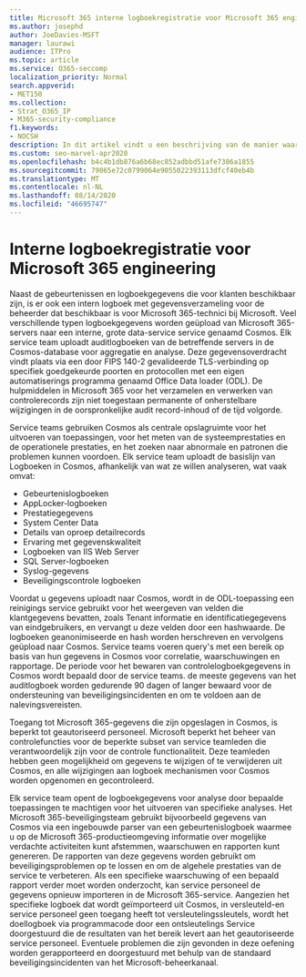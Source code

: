 ```yaml
---
title: Microsoft 365 interne logboekregistratie voor Microsoft 365 engineering
ms.author: josephd
author: JoeDavies-MSFT
manager: laurawi
audience: ITPro
ms.topic: article
ms.service: O365-seccomp
localization_priority: Normal
search.appverid:
- MET150
ms.collection:
- Strat_O365_IP
- M365-security-compliance
f1.keywords:
- NOCSH
description: In dit artikel vindt u een beschrijving van de manier waarop interne logboekregistratie voor Microsoft 365 engineering teams werkt.
ms.custom: seo-marvel-apr2020
ms.openlocfilehash: b4c4b1db876a6b68ec852adbbd51afe7386a1855
ms.sourcegitcommit: 79065e72c0799064e9055022393113dfcf40eb4b
ms.translationtype: MT
ms.contentlocale: nl-NL
ms.lasthandoff: 08/14/2020
ms.locfileid: "46695747"
---
```

# <a name="internal-logging-for-microsoft-365-engineering"></a>Interne logboekregistratie voor Microsoft 365 engineering

Naast de gebeurtenissen en logboekgegevens die voor klanten beschikbaar zijn, is er ook een intern logboek met gegevensverzameling voor de beheerder dat beschikbaar is voor Microsoft 365-technici bij Microsoft. Veel verschillende typen logboekgegevens worden geüpload van Microsoft 365-servers naar een interne, grote data-service service genaamd Cosmos. Elk service team uploadt auditlogboeken van de betreffende servers in de Cosmos-database voor aggregatie en analyse. Deze gegevensoverdracht vindt plaats via een door FIPS 140-2 gevalideerde TLS-verbinding op specifiek goedgekeurde poorten en protocollen met een eigen automatiserings programma genaamd Office Data loader (ODL). De hulpmiddelen in Microsoft 365 voor het verzamelen en verwerken van controlerecords zijn niet toegestaan permanente of onherstelbare wijzigingen in de oorspronkelijke audit record-inhoud of de tijd volgorde.

Service teams gebruiken Cosmos als centrale opslagruimte voor het uitvoeren van toepassingen, voor het meten van de systeemprestaties en de operationele prestaties, en het zoeken naar abnormale en patronen die problemen kunnen voordoen. Elk service team uploadt de basislijn van Logboeken in Cosmos, afhankelijk van wat ze willen analyseren, wat vaak omvat:

- Gebeurtenislogboeken
- AppLocker-logboeken
- Prestatiegegevens
- System Center Data
- Details van oproep detailrecords
- Ervaring met gegevenskwaliteit
- Logboeken van IIS Web Server
- SQL Server-logboeken
- Syslog-gegevens
- Beveiligingscontrole logboeken

Voordat u gegevens uploadt naar Cosmos, wordt in de ODL-toepassing een reinigings service gebruikt voor het weergeven van velden die klantgegevens bevatten, zoals Tenant informatie en identificatiegegevens van eindgebruikers, en vervangt u deze velden door een hashwaarde. De logboeken geanonimiseerde en hash worden herschreven en vervolgens geüpload naar Cosmos. Service teams voeren query's met een bereik op basis van hun gegevens in Cosmos voor correlatie, waarschuwingen en rapportage. De periode voor het bewaren van controlelogboekgegevens in Cosmos wordt bepaald door de service teams. de meeste gegevens van het auditlogboek worden gedurende 90 dagen of langer bewaard voor de ondersteuning van beveiligingsincidenten en om te voldoen aan de nalevingsvereisten.

Toegang tot Microsoft 365-gegevens die zijn opgeslagen in Cosmos, is beperkt tot geautoriseerd personeel. Microsoft beperkt het beheer van controlefuncties voor de beperkte subset van service teamleden die verantwoordelijk zijn voor de controle functionaliteit. Deze teamleden hebben geen mogelijkheid om gegevens te wijzigen of te verwijderen uit Cosmos, en alle wijzigingen aan logboek mechanismen voor Cosmos worden opgenomen en gecontroleerd.

Elk service team opent de logboekgegevens voor analyse door bepaalde toepassingen te machtigen voor het uitvoeren van specifieke analyses. Het Microsoft 365-beveiligingsteam gebruikt bijvoorbeeld gegevens van Cosmos via een ingebouwde parser van een gebeurtenislogboek waarmee u op de Microsoft 365-productieomgeving informatie over mogelijke verdachte activiteiten kunt afstemmen, waarschuwen en rapporten kunt genereren. De rapporten van deze gegevens worden gebruikt om beveiligingsproblemen op te lossen en om de algehele prestaties van de service te verbeteren. Als een specifieke waarschuwing of een bepaald rapport verder moet worden onderzocht, kan service personeel de gegevens opnieuw importeren in de Microsoft 365-service. Aangezien het specifieke logboek dat wordt geïmporteerd uit Cosmos, in versleuteld-en service personeel geen toegang heeft tot versleutelingssleutels, wordt het doellogboek via programmacode door een ontsleutelings Service doorgestuurd die de resultaten van het bereik levert aan het geautoriseerde service personeel. Eventuele problemen die zijn gevonden in deze oefening worden gerapporteerd en doorgestuurd met behulp van de standaard beveiligingsincidenten van het Microsoft-beheerkanaal.
